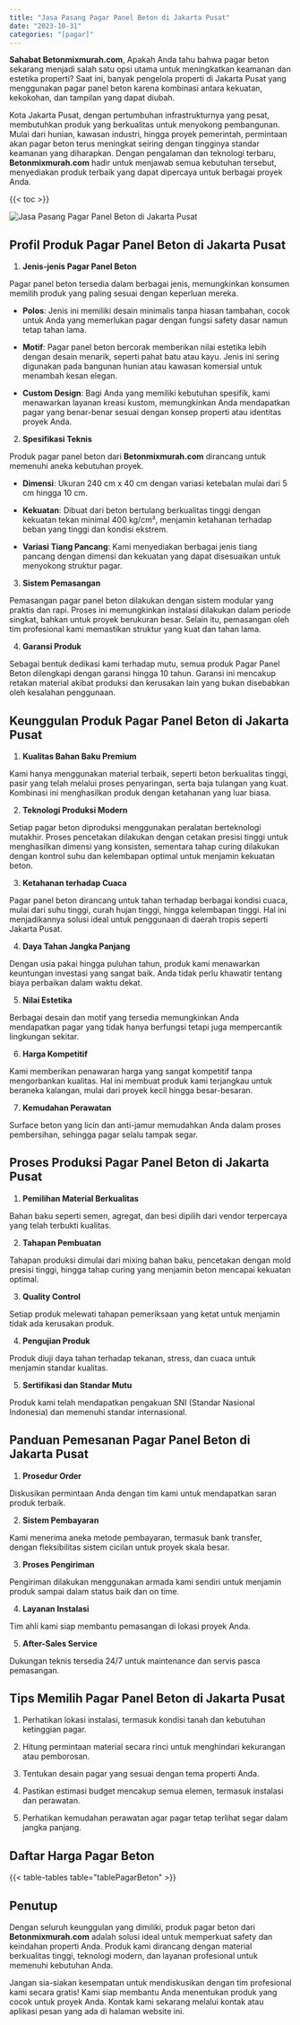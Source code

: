 ```yaml
---
title: "Jasa Pasang Pagar Panel Beton di Jakarta Pusat"
date: "2023-10-31"
categories: "[pagar]"
---
```


**Sahabat Betonmixmurah.com**, Apakah Anda tahu bahwa pagar beton sekarang menjadi salah satu opsi utama untuk meningkatkan keamanan dan estetika properti? Saat ini, banyak pengelola properti di Jakarta Pusat yang menggunakan pagar panel beton karena kombinasi antara kekuatan, kekokohan, dan tampilan yang dapat diubah.  

Kota Jakarta Pusat, dengan pertumbuhan infrastrukturnya yang pesat, membutuhkan produk yang berkualitas untuk menyokong pembangunan. Mulai dari hunian, kawasan industri, hingga proyek pemerintah, permintaan akan pagar beton terus meningkat seiring dengan tingginya standar keamanan yang diharapkan. Dengan pengalaman dan teknologi terbaru, **Betonmixmurah.com** hadir untuk menjawab semua kebutuhan tersebut, menyediakan produk terbaik yang dapat dipercaya untuk berbagai proyek Anda.

{{< toc >}}

![Jasa Pasang Pagar Panel Beton di Jakarta Pusat](/images/pagar/pagar-beton-16.jpg)

## Profil Produk Pagar Panel Beton di Jakarta Pusat

1. **Jenis-jenis Pagar Panel Beton**  

Pagar panel beton tersedia dalam berbagai jenis, memungkinkan konsumen memilih produk yang paling sesuai dengan keperluan mereka.  

- **Polos**: Jenis ini memiliki desain minimalis tanpa hiasan tambahan, cocok untuk Anda yang memerlukan pagar dengan fungsi safety dasar namun tetap tahan lama.  

- **Motif**: Pagar panel beton bercorak memberikan nilai estetika lebih dengan desain menarik, seperti pahat batu atau kayu. Jenis ini sering digunakan pada bangunan hunian atau kawasan komersial untuk menambah kesan elegan.  

- **Custom Design**: Bagi Anda yang memiliki kebutuhan spesifik, kami menawarkan layanan kreasi kustom, memungkinkan Anda mendapatkan pagar yang benar-benar sesuai dengan konsep properti atau identitas proyek Anda.  

2. **Spesifikasi Teknis**  

Produk pagar panel beton dari **Betonmixmurah.com** dirancang untuk memenuhi aneka kebutuhan proyek.  

- **Dimensi**: Ukuran 240 cm x 40 cm dengan variasi ketebalan mulai dari 5 cm hingga 10 cm.  

- **Kekuatan**: Dibuat dari beton bertulang berkualitas tinggi dengan kekuatan tekan minimal 400 kg/cm², menjamin ketahanan terhadap beban yang tinggi dan kondisi ekstrem.  

- **Variasi Tiang Pancang**: Kami menyediakan berbagai jenis tiang pancang dengan dimensi dan kekuatan yang dapat disesuaikan untuk menyokong struktur pagar.  

3. **Sistem Pemasangan**  

Pemasangan pagar panel beton dilakukan dengan sistem modular yang praktis dan rapi. Proses ini memungkinkan instalasi dilakukan dalam periode singkat, bahkan untuk proyek berukuran besar. Selain itu, pemasangan oleh tim profesional kami memastikan struktur yang kuat dan tahan lama.  

4. **Garansi Produk**  

Sebagai bentuk dedikasi kami terhadap mutu, semua produk Pagar Panel Beton dilengkapi dengan garansi hingga 10 tahun. Garansi ini mencakup retakan material akibat produksi dan kerusakan lain yang bukan disebabkan oleh kesalahan penggunaan.

## Keunggulan Produk Pagar Panel Beton di Jakarta Pusat 

1. **Kualitas Bahan Baku Premium**  

Kami hanya menggunakan material terbaik, seperti beton berkualitas tinggi, pasir yang telah melalui proses penyaringan, serta baja tulangan yang kuat. Kombinasi ini menghasilkan produk dengan ketahanan yang luar biasa.  

2. **Teknologi Produksi Modern**  

Setiap pagar beton diproduksi menggunakan peralatan berteknologi mutakhir. Proses pencetakan dilakukan dengan cetakan presisi tinggi untuk menghasilkan dimensi yang konsisten, sementara tahap curing dilakukan dengan kontrol suhu dan kelembapan optimal untuk menjamin kekuatan beton.  

3. **Ketahanan terhadap Cuaca**  

Pagar panel beton dirancang untuk tahan terhadap berbagai kondisi cuaca, mulai dari suhu tinggi, curah hujan tinggi, hingga kelembapan tinggi. Hal ini menjadikannya solusi ideal untuk penggunaan di daerah tropis seperti Jakarta Pusat.  

4. **Daya Tahan Jangka Panjang**  

Dengan usia pakai hingga puluhan tahun, produk kami menawarkan keuntungan investasi yang sangat baik. Anda tidak perlu khawatir tentang biaya perbaikan dalam waktu dekat.  

5. **Nilai Estetika**  

Berbagai desain dan motif yang tersedia memungkinkan Anda mendapatkan pagar yang tidak hanya berfungsi tetapi juga mempercantik lingkungan sekitar.  

6. **Harga Kompetitif**  

Kami memberikan penawaran harga yang sangat kompetitif tanpa mengorbankan kualitas. Hal ini membuat produk kami terjangkau untuk beraneka kalangan, mulai dari proyek kecil hingga besar-besaran.  

7. **Kemudahan Perawatan**  

Surface beton yang licin dan anti-jamur memudahkan Anda dalam proses pembersihan, sehingga pagar selalu tampak segar.

## Proses Produksi Pagar Panel Beton di Jakarta Pusat

1. **Pemilihan Material Berkualitas**  

Bahan baku seperti semen, agregat, dan besi dipilih dari vendor terpercaya yang telah terbukti kualitas.

2. **Tahapan Pembuatan**  

Tahapan produksi dimulai dari mixing bahan baku, pencetakan dengan mold presisi tinggi, hingga tahap curing yang menjamin beton mencapai kekuatan optimal.

3. **Quality Control**  

Setiap produk melewati tahapan pemeriksaan yang ketat untuk menjamin tidak ada kerusakan produk.

4. **Pengujian Produk**  

Produk diuji daya tahan terhadap tekanan, stress, dan cuaca untuk menjamin standar kualitas.

5. **Sertifikasi dan Standar Mutu**  

Produk kami telah mendapatkan pengakuan SNI (Standar Nasional Indonesia) dan memenuhi standar internasional.

## Panduan Pemesanan Pagar Panel Beton di Jakarta Pusat

1. **Prosedur Order**  

Diskusikan permintaan Anda dengan tim kami untuk mendapatkan saran produk terbaik.

2. **Sistem Pembayaran**  

Kami menerima aneka metode pembayaran, termasuk bank transfer, dengan fleksibilitas sistem cicilan untuk proyek skala besar.

3. **Proses Pengiriman**  

Pengiriman dilakukan menggunakan armada kami sendiri untuk menjamin produk sampai dalam status baik dan on time.

4. **Layanan Instalasi**  

Tim ahli kami siap membantu pemasangan di lokasi proyek Anda.

5. **After-Sales Service**  

Dukungan teknis tersedia 24/7 untuk maintenance dan servis pasca pemasangan.

## Tips Memilih Pagar Panel Beton di Jakarta Pusat

1. Perhatikan lokasi instalasi, termasuk kondisi tanah dan kebutuhan ketinggian pagar.  

2. Hitung permintaan material secara rinci untuk menghindari kekurangan atau pemborosan.  

3. Tentukan desain pagar yang sesuai dengan tema properti Anda.  

4. Pastikan estimasi budget mencakup semua elemen, termasuk instalasi dan perawatan.  

5. Perhatikan kemudahan perawatan agar pagar tetap terlihat segar dalam jangka panjang.

## Daftar Harga Pagar Beton

{{< table-tables table="tablePagarBeton" >}}

## Penutup

Dengan seluruh keunggulan yang dimiliki, produk pagar beton dari **Betonmixmurah.com** adalah solusi ideal untuk memperkuat safety dan keindahan properti Anda. Produk kami dirancang dengan material berkualitas tinggi, teknologi modern, dan layanan profesional untuk memenuhi kebutuhan Anda.  

Jangan sia-siakan kesempatan untuk mendiskusikan dengan tim profesional kami secara gratis! Kami siap membantu Anda menentukan produk yang cocok untuk proyek Anda. Kontak kami sekarang melalui kontak atau aplikasi pesan yang ada di halaman website ini.
